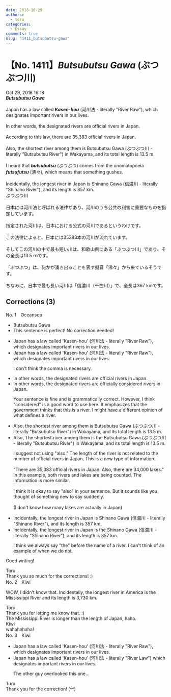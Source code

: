 ```yaml
---
date: 2018-10-29
authors:
  - toru
categories:
  - Essay
comments: true
slug: "1411_butsubutsu-gawa"
---
```


# 【No. 1411】<strong><em>Butsubutsu Gawa</strong></em> (ぶつぶつ川)
<div class="date">Oct 29, 2018 16:18</div>
<div id="post"><div id="body_show_ori">
<strong><em>Butsubutsu Gawa</strong></em><br/><br/>Japan has a law called <strong><em>Kasen-hou</em></strong> (河川法 - literally "River Raw"), which designates important rivers in our lives.<br/><br/>In other words, the designated rivers are official rivers in Japan.<br/><br/>According to this law, there are 35,383 official rivers in Japan.<br/><br/>Also, the shortest river among them is Butsubutsu Gawa (ぶつぶつ川 - literally "Butsubutsu River") in Wakayama, and its total length is 13.5 m.<br/><br/>I heard that <strong><em>butsubutsu</em></strong> (ぶつぶつ) comes from the onomatopoeia <strong><em>futsufutsu</em></strong> (沸々), which means that something gushes.<br/><br/>Incidentally, the longest river in Japan is Shinano Gawa (信濃川 - literally "Shinano River"), and its length is 357 km.
</div></div>

<!-- more -->

<div id="post_ja"><div id="body_show_mo">
ぶつぶつ川<br/><br/>日本には河川法と呼ばれる法律があり、河川のうち公共の利害に重要なものを指定しています。<br/><br/>指定された河川は、日本における公式の河川であるというわけです。<br/><br/>この法律によると、日本には35383本の河川が流れています。<br/><br/>そしてこの河川の中で最も短い川は、和歌山県にある「ぶつぶつ川」であり、その全長は13.5 ｍです。<br/><br/>「ぶつぶつ」は、何かが湧き出ることを表す擬音「沸々」から来ているそうです。<br/><br/>ちなみに、日本で最も長い河川は「信濃川（千曲川）」で、全長は367 kmです。
</div></div>

## Corrections (3)
<div id="block"><div class="first_name"> No. 1　<span class="just_name">Oceansea</span></div><div id="block2">
<ul class="correction_field">
<li class="incorrect">Butsubutsu Gawa</li>
<li class="corrected perfect">This sentence is perfect! No correction needed!</li>
</ul>
<ul class="correction_field">
<li class="incorrect">Japan has a law called 'Kasen-hou' (河川法 - literally "River Raw"), which designates important rivers in our lives.</li>
<li class="corrected correct">
Japan has a law called 'Kasen-hou' (河川法 - literally "River Raw")<span class="sline"><span class="f_red">,</span></span> which designates important rivers in our lives.
<p class="correction_comment">I don't think the comma is necessary.</p>
</li>
</ul>
<ul class="correction_field">
<li class="incorrect">In other words, the designated rivers are official rivers in Japan.</li>
<li class="corrected correct">
In other words, the designated rivers are official<span class="f_blue">ly considered</span> rivers in Japan.
<p class="correction_comment">Your sentence is fine and is grammatically correct. However, I think "considered" is a good word to use here. It emphasizes that the government thinks that this is a river. I might have a different opinion of what defines a river.</p>
</li>
</ul>
<ul class="correction_field">
<li class="incorrect">Also, the shortest river among them is Butsubutsu Gawa (ぶつぶつ川 - literally "Butsubutsu River") in Wakayama, and its total length is 13.5 m.</li>
<li class="corrected correct">
<span class="sline"><span class="f_gray">Also,</span></span> <span class="f_blue">T</span>he shortest river among them is <span class="f_red">the </span>Butsubutsu Gawa (ぶつぶつ川 - literally "Butsubutsu River") in Wakayama, and its total length is 13.5 m.
<p class="correction_comment">I suggest not using "also." The length of the river is not related to the number of official rivers in Japan. This is a new type of information.<br/><br/>"There are 35,383 official rivers in Japan. Also, there are 34,000 lakes." In this example, both rivers and lakes are being counted. The information is more similar.<br/><br/>I think it is okay to say "also" in your sentence. But it sounds like you thought of something new to say suddenly.<br/><br/>(I don't know how many lakes are actually in Japan)</p>
</li>
</ul>
<ul class="correction_field">
<li class="incorrect">Incidentally, the longest river in Japan is Shinano Gawa (信濃川 - literally "Shinano River"), and its length is 357 km.</li>
<li class="corrected correct">
Incidentally, the longest river in Japan is <span class="f_red">the </span>Shinano Gawa (信濃川 - literally "Shinano River")<span class="sline"><span class="f_red">,</span></span> and its length is 357 km.
<p class="correction_comment">I think we always say "the" before the name of a river. I can't think of an example of when we do not.</p>
</li>
</ul>
<p class="comment_small">
 Good writing!
</p>

</div><div class="name"><span class="just_name">Toru</span><br>
Thank you so much for the corrections! :)
</div>
</div>
<div id="block"><div class="first_name"> No. 2　<span class="just_name">Kiwi</span></div><div id="block2">
<p class="comment_small">
 WOW, I didn't know that. Incidentally, the longest river in America is the Mississippi River and its length is 3,730 km.
</p>

</div><div class="name"><span class="just_name">Toru</span><br>
Thank you for letting me know that. :)<br/>The Mississippi River is longer than the length of Japan, haha.
</div>
<div class="name"><span class="just_name">Kiwi</span><br>
wahahahaha!
</div>
</div>
<div id="block"><div class="first_name"> No. 3　<span class="just_name">Kiwi</span></div><div id="block2">
<ul class="correction_field">
<li class="incorrect">Japan has a law called 'Kasen-hou' (河川法 - literally "River Raw"), which designates important rivers in our lives.</li>
<li class="corrected correct">
Japan has a law called 'Kasen-hou' (河川法 - literally "River<span class="f_red"> Law") </span>which designates important rivers in our lives.
<p class="correction_comment">The other guy overlooked this one...</p>
</li>
</ul>
</div><div class="name"><span class="just_name">Toru</span><br>
Thank you for the correction! (^^)
</div>
</div>
